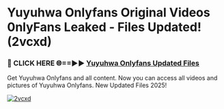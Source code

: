 # Yuyuhwa Onlyfans Original Videos 0nlyFans Leaked - Files Updated! (2vcxd)

<h3>🔴 CLICK HERE 🌐==►► <a href="https://tinyurl.com/ms9xzufz" rel="nofollow">Yuyuhwa Onlyfans Updated Files</a></h3>

Get Yuyuhwa Onlyfans and all content. Now you can access all videos and pictures of Yuyuhwa Onlyfans. New Updated Files 2025!

[![2vcxd](https://i.imgur.com/ppqm5kG.gif)](https://tinyurl.com/ms9xzufz)
